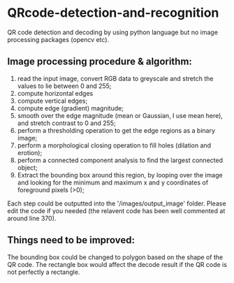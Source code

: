 # QRcode-detection-and-recognition

QR code detection and decoding by using python language but no image processing packages (opencv etc).

## Image processing procedure & algorithm:
1. read the input image, convert RGB data to greyscale and stretch the values to lie between 0 and 255;
2. compute horizontal edges
3. compute vertical edges;
4. compute edge (gradient) magnitude;
5. smooth over the edge magnitude (mean or Gaussian, I use mean here), and stretch contrast to 0 and 255;
6. perform a thresholding operation to get the edge regions as a binary image;
7. perform a morphological closing operation to fill holes (dilation and erotion);
8. perform a connected component analysis to find the largest connected object;
9. Extract the bounding box around this region, by looping over the image and looking for the minimum and maximum x and y coordinates of foreground pixels (>0);

Each step could be outputted into the '/images/output_image' folder. Please edit the code if you needed (the relavent code has been well commented at around line 370).

## Things need to be improved:
The bounding box could be changed to polygon based on the shape of the QR code.
The rectangle box would affect the decode result if the QR code is not perfectly a rectangle.

